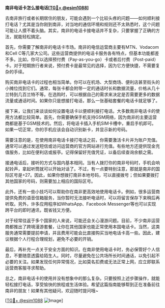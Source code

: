 **南非电话卡怎么接电话[[TG💪+ @esim1088](https://t.me/s/esim1088)]**

去南非旅行或者长期居住的朋友，可能会遇到一个比较头疼的问题——如何顺利接打电话？尤其是当你刚到南非，对当地的通信环境和规则还不太熟悉时，这个问题可能让人摸不着头脑。其实，南非的电话卡接电话并不复杂，只要掌握了正确的方法，就能轻松搞定。

首先，你需要了解南非的电话卡市场。南非的电信运营商主要有MTN、Vodacom和Cell C等几家大公司。这些运营商提供的电话卡服务各有特点，但基本功能都差不多。比如，你可以选择预付费（Pay-as-you-go）卡或者后付费（Post-paid）卡。对于短期旅行者来说，预付费卡是最常见的选择，因为它方便快捷，不需要复杂的手续。

购买南非电话卡的过程也相当简单。你可以在机场、大型商场、便利店甚至街头的小摊位找到它们。通常，每张卡都会附带一定的通话时长和数据流量，价格从几十兰特到几百兰特不等。在选购时，可以根据自己的需求来决定是否需要更多的数据流量或通话时间。如果你只是想接打电话，那么一张基础套餐的电话卡就足够了。

接下来，让我们来谈谈如何设置电话卡以便顺利接打电话。大多数南非电话卡的使用方法都比较简单。首先，你需要确保手机支持GSM网络，因为南非的主要运营商都是基于GSM技术的。然后，将电话卡插入手机SIM卡槽中，重启手机即可。如果一切正常，你的手机应该会自动识别新卡，并显示新的号码。

需要注意的是，在使用南非电话卡接打电话之前，你需要激活卡片并为账户充值。通常可以通过发送短信或访问运营商的官方网站进行充值。有些地方还提供现金充值服务，比如在便利店或报亭。记得保留好充值凭证，以备后续查询余额之需。

接通电话后，接听的方式与国内基本相同。当有人拨打你的南非号码时，手机会响起铃声，拿起听筒就可以开始对话了。不过，有一点要特别注意，那就是南非的国际区号是+27。因此，如果你想拨打南非本地号码，可以直接拨号；但如果要拨打其他国家的号码，则需要加上相应的国际区号。

此外，还有一些小技巧可以帮助你在南非更高效地使用电话卡。例如，很多运营商提供免费的语音信箱服务，当你暂时无法接听电话时，可以将留言保存下来稍后再听取。另外，许多应用程序如WhatsApp、Facebook Messenger等也可以实现跨平台的即时通讯，既省钱又方便。

对于经常往返于多个国家的人来说，可能还会关心漫游问题。目前，不少南非运营商都推出了跨境漫游套餐，让你在其他国家也能正常使用本国电话卡。当然，这类服务通常需要提前申请，并且费用可能会比直接购买当地电话卡高一些。因此，建议根据个人行程合理规划，避免不必要的开销。

最后，再补充一点关于安全方面的知识。在南非使用电话卡时，务必保管好个人信息，不要随意透露给陌生人。同时，尽量避免在公共场所长时间通话，以免引起不必要的关注。如果发现任何异常情况，比如莫名扣费或无法正常上网，应立即联系运营商客服寻求帮助。

总之，南非电话卡的使用并没有想象中的那么复杂。只要按照上述步骤操作，就能轻松接打电话，享受愉快的旅程或生活体验。希望这篇指南能够帮到正在准备前往南非的朋友！如果有其他疑问，欢迎随时提问哦~

[[TG💪+ @esim1088](https://t.me/s/esim1088) ![Image](https://i.postimg.cc/4NQfJmqS/Snipaste-2025-05-13-00-14-12.png)]